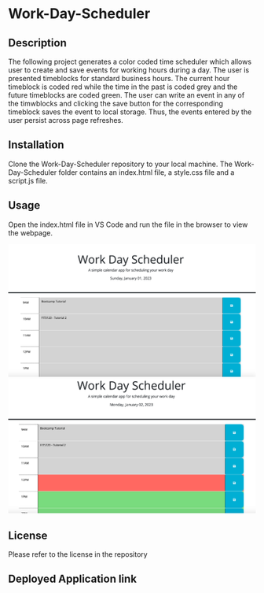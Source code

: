 # Work-Day-Scheduler

## Description

The following project generates a color coded time scheduler which allows user to create and save events for working hours during a day. The user is presented timeblocks for standard business hours. The current hour timeblock is coded red while the time in the past is coded grey and the future timeblocks are coded green. The user can write an event in any of the timwblocks and clicking the save button for the corresponding timeblock saves the event to local storage. Thus, the events entered by the user persist across page refreshes. 


## Installation

Clone the Work-Day-Scheduler repository to your local machine. The Work-Day-Scheduler folder contains an index.html file, a style.css file and a script.js file. 

## Usage

Open the index.html file in VS Code and run the file in the browser to view the webpage. 

![portfolio image 1](images/image-1.png)
![portfolio image 2](images/image-2.png)


## License

Please refer to the license in the repository

## Deployed Application link
